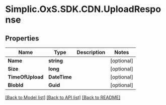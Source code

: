 # Simplic.OxS.SDK.CDN.UploadResponse

## Properties

Name | Type | Description | Notes
------------ | ------------- | ------------- | -------------
**Name** | **string** |  | [optional] 
**Size** | **long** |  | [optional] 
**TimeOfUpload** | **DateTime** |  | [optional] 
**BlobId** | **Guid** |  | [optional] 

[[Back to Model list]](../README.md#documentation-for-models) [[Back to API list]](../README.md#documentation-for-api-endpoints) [[Back to README]](../README.md)

